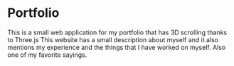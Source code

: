 # Portfolio
This is a small web application for my portfolio that has 3D scrolling thanks to  Three.js  This website has a small description about myself and it also mentions  my experience and the things that I have worked on myself. Also one of my favorite sayings.
